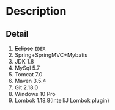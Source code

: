 # Description

## Detail

1. ~~Eclipse~~ `IDEA`
2. Spring+SpringMVC+Mybatis
3. JDK 1.8
4. MySql 5.7
5. Tomcat 7.0
6. Maven 3.5.4
7. Git 2.18.0
8. Windows 10 Pro
9. Lombok 1.18.8(IntelliJ Lombok plugin)